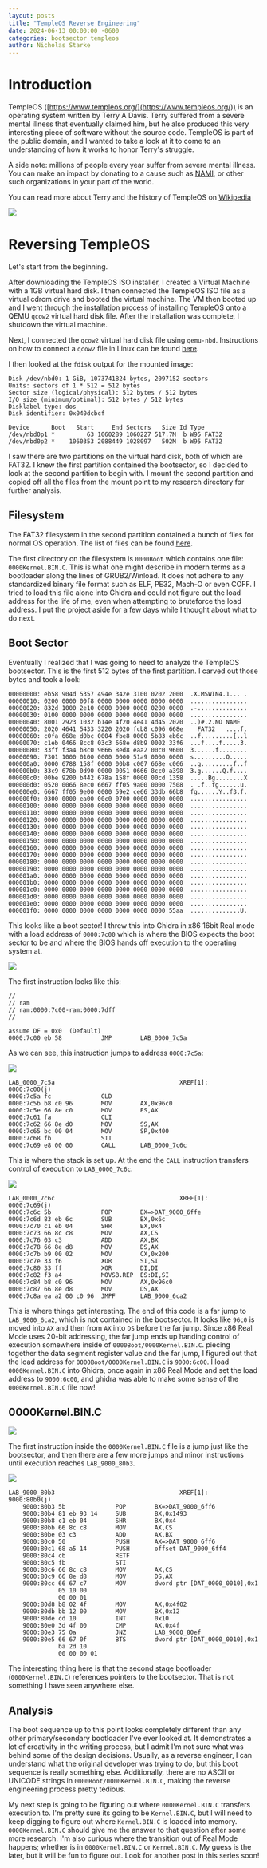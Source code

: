 ```yaml
---
layout: posts
title: "TempleOS Reverse Engineering"
date: 2024-06-13 00:00:00 -0600
categories: bootsector templeos
author: Nicholas Starke
---
```


# Introduction

TempleOS ([https://www.templeos.org/](https://www.templeos.org/)) is an operating system written by Terry A Davis. Terry suffered from a severe mental illness that eventually claimed him, but he also produced this very interesting piece of software without the source code.  TempleOS is part of the public domain, and I wanted to take a look at it to come to an understanding of how it works to honor Terry's struggle.

A side note: millions of people every year suffer from severe mental illness.  You can make an impact by donating to a cause such as [NAMI](https://www.nami.org/), or other such organizations in your part of the world.

You can read more about Terry and the history of TempleOS on [Wikipedia](https://en.wikipedia.org/wiki/TempleOS)

![](/images/06132024/templeos-vm.png)

# Reversing TempleOS

Let's start from the beginning.

After downloading the TempleOS ISO installer, I created a Virtual Machine with a 1GB virtual hard disk.  I then connected the TempleOS ISO file as a virtual cdrom drive and booted the virtual machine.  The VM then booted up and I went through the installation process of installing TempleOS onto a QEMU `qcow2` virtual hard disk file. After the installation was complete, I shutdown the virtual machine.

Next, I connected the `qcow2` virtual hard disk file using `qemu-nbd`. Instructions on how to connect a `qcow2` file in Linux can be found [here](https://gist.github.com/shamil/62935d9b456a6f9877b5).

I then looked at the `fdisk` output for the mounted image:

```
Disk /dev/nbd0: 1 GiB, 1073741824 bytes, 2097152 sectors
Units: sectors of 1 * 512 = 512 bytes
Sector size (logical/physical): 512 bytes / 512 bytes
I/O size (minimum/optimal): 512 bytes / 512 bytes
Disklabel type: dos
Disk identifier: 0x040dcbcf

Device      Boot   Start     End Sectors   Size Id Type
/dev/nbd0p1 *         63 1060289 1060227 517.7M  b W95 FAT32
/dev/nbd0p2 *    1060353 2088449 1028097   502M  b W95 FAT32
```

I saw there are two partitions on the virtual hard disk, both of which are FAT32. I knew the first partition contained the bootsector, so I decided to look at the second partition to begin with.  I mount the second partition and copied off all the files from the mount point to my research directory for further analysis.

## Filesystem

The FAT32 filesystem in the second partition contained a bunch of files for normal OS operation.  The list of files can be found [here](/text/06132024/templeos-filesystem-contents.txt).

The first directory on the filesystem is `0000Boot` which contains one file: `0000Kernel.BIN.C`.  This is what one might describe in modern terms as a bootloader along the lines of GRUB2/Winload. It does not adhere to any standardized binary file format such as ELF, PE32, Mach-O or even COFF.  I tried to load this file alone into Ghidra and could not figure out the load address for the life of me, even when attempting to bruteforce the load address.  I put the project aside for a few days while I thought about what to do next.

## Boot Sector

Eventually I realized that I was going to need to analyze the TempleOS bootsector. This is the first 512 bytes of the first partition.  I carved out those bytes and took a look:

```
00000000: eb58 904d 5357 494e 342e 3100 0202 2000  .X.MSWIN4.1... .
00000010: 0200 0000 00f8 0000 0000 0000 0000 0000  ................
00000020: 832d 1000 2e10 0000 0000 0000 0200 0000  .-..............
00000030: 0100 0000 0000 0000 0000 0000 0000 0000  ................
00000040: 8001 2923 1032 b14e 4f20 4e41 4d45 2020  ..)#.2.NO NAME  
00000050: 2020 4641 5433 3220 2020 fcb8 c096 668e    FAT32   ....f.
00000060: c0fa 668e d0bc 0004 fbe8 0000 5b83 eb6c  ..f.........[..l
00000070: c1eb 0466 8cc8 03c3 668e d8b9 0002 33f6  ...f....f.....3.
00000080: 33ff f3a4 b8c0 9666 8ed8 eaa2 00c0 9600  3......f........
00000090: 7301 1000 0100 0000 0000 51a9 0000 0000  s.........Q.....
000000a0: 0000 6788 158f 0000 00b8 c007 668e c066  ..g.........f..f
000000b0: 33c9 678b 0d90 0000 0051 0666 8cc0 a398  3.g......Q.f....
000000c0: 00be 9200 b442 678a 158f 0000 00cd 1358  .....Bg........X
000000d0: 0520 0066 8ec0 6667 ff05 9a00 0000 7508  . .f..fg......u.
000000e0: 6667 ff05 9e00 0000 59e2 ce66 33db 66b8  fg......Y..f3.f.
000000f0: 0300 0000 ea00 00c0 0700 0000 0000 0000  ................
00000100: 0000 0000 0000 0000 0000 0000 0000 0000  ................
00000110: 0000 0000 0000 0000 0000 0000 0000 0000  ................
00000120: 0000 0000 0000 0000 0000 0000 0000 0000  ................
00000130: 0000 0000 0000 0000 0000 0000 0000 0000  ................
00000140: 0000 0000 0000 0000 0000 0000 0000 0000  ................
00000150: 0000 0000 0000 0000 0000 0000 0000 0000  ................
00000160: 0000 0000 0000 0000 0000 0000 0000 0000  ................
00000170: 0000 0000 0000 0000 0000 0000 0000 0000  ................
00000180: 0000 0000 0000 0000 0000 0000 0000 0000  ................
00000190: 0000 0000 0000 0000 0000 0000 0000 0000  ................
000001a0: 0000 0000 0000 0000 0000 0000 0000 0000  ................
000001b0: 0000 0000 0000 0000 0000 0000 0000 0000  ................
000001c0: 0000 0000 0000 0000 0000 0000 0000 0000  ................
000001d0: 0000 0000 0000 0000 0000 0000 0000 0000  ................
000001e0: 0000 0000 0000 0000 0000 0000 0000 0000  ................
000001f0: 0000 0000 0000 0000 0000 0000 0000 55aa  ..............U.
```

This looks like a boot sector! I threw this into Ghidra in x86 16bit Real mode with a load address of `0000:7c00` which is where the BIOS expects the boot sector to be and where the BIOS hands off execution to the operating system at.  

![](/images/06132024/ghidra-bootsector1.png)

The first instruction looks like this:

```
//
// ram 
// ram:0000:7c00-ram:0000:7dff
//
                           
assume DF = 0x0  (Default)
0000:7c00 eb 58           JMP        LAB_0000_7c5a
```
As we can see, this instruction jumps to address `0000:7c5a`:

![](/images/06132024/ghidra-bootsector2.png)

```
LAB_0000_7c5a                                   XREF[1]:     0000:7c00(j)  
0000:7c5a fc              CLD
0000:7c5b b8 c0 96        MOV        AX,0x96c0
0000:7c5e 66 8e c0        MOV        ES,AX
0000:7c61 fa              CLI
0000:7c62 66 8e d0        MOV        SS,AX
0000:7c65 bc 00 04        MOV        SP,0x400
0000:7c68 fb              STI
0000:7c69 e8 00 00        CALL       LAB_0000_7c6c
```

This is where the stack is set up.  At the end the `CALL` instruction transfers control of execution to `LAB_0000_7c6c`.

![](/images/06132024/ghidra-bootsector3.png)

```
LAB_0000_7c6c                                   XREF[1]:     0000:7c69(j)  
0000:7c6c 5b              POP        BX=>DAT_9000_6ffe
0000:7c6d 83 eb 6c        SUB        BX,0x6c
0000:7c70 c1 eb 04        SHR        BX,0x4
0000:7c73 66 8c c8        MOV        AX,CS
0000:7c76 03 c3           ADD        AX,BX
0000:7c78 66 8e d8        MOV        DS,AX
0000:7c7b b9 00 02        MOV        CX,0x200
0000:7c7e 33 f6           XOR        SI,SI
0000:7c80 33 ff           XOR        DI,DI
0000:7c82 f3 a4           MOVSB.REP  ES:DI,SI
0000:7c84 b8 c0 96        MOV        AX,0x96c0
0000:7c87 66 8e d8        MOV        DS,AX
0000:7c8a ea a2 00 c0 96  JMPF       LAB_9000_6ca2
```

This is where things get interesting.  The end of this code is a far jump to `LAB_9000_6ca2`, which is not contained in the bootsector. It looks like `96c0` is moved into `AX` and then from `AX` into `DS` before the far jump. Since x86 Real Mode uses 20-bit addressing, the far jump ends up handing control of execution somewhere inside of `0000Boot/0000Kernel.BIN.C`.  piecing together the data segment register value and the far jump, I figured out that the load address for `0000Boot/0000Kernel.BIN.C` is `9000:6c00`.  I load `0000Kernel.BIN.C` into Ghidra, once again in x86 Real Mode and set the load address to `9000:6c00`, and ghidra was able to make some sense of the `0000Kernel.BIN.C` file now!

## 0000Kernel.BIN.C

![](/images/06132024/ghidra-bootloader1.png)

The first instruction inside the `0000Kernel.BIN.C` file is a jump just like the bootsector, and then there are a few more jumps and minor instructions until execution reaches `LAB_9000_80b3`.

![](/images/06132024/ghidra-bootloader2.png)

```
LAB_9000_80b3                                   XREF[1]:     9000:80b0(j)  
    9000:80b3 5b              POP        BX=>DAT_9000_6ff6
    9000:80b4 81 eb 93 14     SUB        BX,0x1493
    9000:80b8 c1 eb 04        SHR        BX,0x4
    9000:80bb 66 8c c8        MOV        AX,CS
    9000:80be 03 c3           ADD        AX,BX
    9000:80c0 50              PUSH       AX=>DAT_9000_6ff6
    9000:80c1 68 a5 14        PUSH       offset DAT_9000_6ff4
    9000:80c4 cb              RETF
    9000:80c5 fb              STI
    9000:80c6 66 8c c8        MOV        AX,CS
    9000:80c9 66 8e d8        MOV        DS,AX
    9000:80cc 66 67 c7        MOV        dword ptr [DAT_0000_0010],0x1
              05 10 00 
              00 00 01 
    9000:80d8 b8 02 4f        MOV        AX,0x4f02
    9000:80db bb 12 00        MOV        BX,0x12
    9000:80de cd 10           INT        0x10
    9000:80e0 3d 4f 00        CMP        AX,0x4f
    9000:80e3 75 0a           JNZ        LAB_9000_80ef
    9000:80e5 66 67 0f        BTS        dword ptr [DAT_0000_0010],0x1
              ba 2d 10 
              00 00 00 01
```

The interesting thing here is that the second stage bootloader (`0000Kernel.BIN.C`) references pointers to the bootsector.  That is not something I have seen anywhere else.  

## Analysis

The boot sequence up to this point looks completely different than any other primary/secondary bootloader I've ever looked at.  It demonstrates a lot of creativity in the writing process, but I admit I'm not sure what was behind some of the design decisions.  Usually, as a reverse engineer, I can understand what the original developer was trying to do, but this boot sequence is really something else. Additionally, there are no ASCII or UNICODE strings in `0000Boot/0000Kernel.BIN.C`, making the reverse engineering process pretty tedious.  

My next step is going to be figuring out where `0000Kernel.BIN.C` transfers execution to.  I'm pretty sure its going to be `Kernel.BIN.C`, but I will need to keep digging to figure out where `Kernel.BIN.C` is loaded into memory.  `0000Kernel.BIN.C` should give me the answer to that question after some more research.  I'm also curious where the transition out of Real Mode happens; whether is in `0000Kernel.BIN.C` or `Kernel.BIN.C`.  My guess is the later, but it will be fun to figure out.  Look for another post in this series soon!